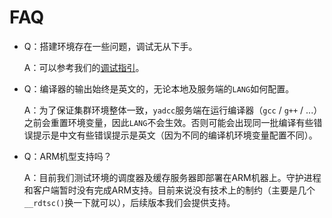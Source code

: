 # FAQ

- Q：搭建环境存在一些问题，调试无从下手。

  A：可以参考我们的[调试指引](doc/debugging.md)。

- Q：编译器的输出始终是英文的，无论本地及服务端的`LANG`如何配置。

  A：为了保证集群环境整体一致，`yadcc`服务端在运行编译器（`gcc` / `g++` / ...）之前会重置环境变量，因此`LANG`不会生效。否则可能会出现同一批编译有些错误提示是中文有些错误提示是英文（因为不同的编译机环境变量配置不同）。

- Q：ARM机型支持吗？

  A：目前我们测试环境的调度器及缓存服务器即部署在ARM机器上。守护进程和客户端暂时没有完成ARM支持。目前来说没有技术上的制约（主要是几个`__rdtsc()`换一下就可以），后续版本我们会提供支持。
